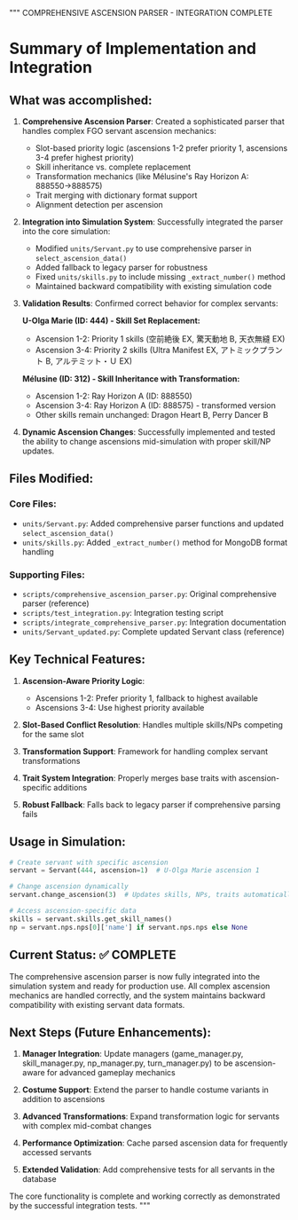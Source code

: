 """
COMPREHENSIVE ASCENSION PARSER - INTEGRATION COMPLETE

Summary of Implementation and Integration
========================================

## What was accomplished:

1. **Comprehensive Ascension Parser**: Created a sophisticated parser that handles complex FGO servant ascension mechanics:
   - Slot-based priority logic (ascensions 1-2 prefer priority 1, ascensions 3-4 prefer highest priority)
   - Skill inheritance vs. complete replacement
   - Transformation mechanics (like Mélusine's Ray Horizon A: 888550→888575)
   - Trait merging with dictionary format support
   - Alignment detection per ascension

2. **Integration into Simulation System**: Successfully integrated the parser into the core simulation:
   - Modified `units/Servant.py` to use comprehensive parser in `select_ascension_data()`
   - Added fallback to legacy parser for robustness
   - Fixed `units/skills.py` to include missing `_extract_number()` method
   - Maintained backward compatibility with existing simulation code

3. **Validation Results**: Confirmed correct behavior for complex servants:
   
   **U-Olga Marie (ID: 444) - Skill Set Replacement:**
   - Ascension 1-2: Priority 1 skills (空前絶後 EX, 驚天動地 B, 天衣無縫 EX)
   - Ascension 3-4: Priority 2 skills (Ultra Manifest EX, アトミックプラント B, アルテミット・Ｕ EX)
   
   **Mélusine (ID: 312) - Skill Inheritance with Transformation:**
   - Ascension 1-2: Ray Horizon A (ID: 888550)
   - Ascension 3-4: Ray Horizon A (ID: 888575) - transformed version
   - Other skills remain unchanged: Dragon Heart B, Perry Dancer B

4. **Dynamic Ascension Changes**: Successfully implemented and tested the ability to change ascensions mid-simulation with proper skill/NP updates.

## Files Modified:

### Core Files:
- `units/Servant.py`: Added comprehensive parser functions and updated `select_ascension_data()`
- `units/skills.py`: Added `_extract_number()` method for MongoDB format handling

### Supporting Files:
- `scripts/comprehensive_ascension_parser.py`: Original comprehensive parser (reference)
- `scripts/test_integration.py`: Integration testing script
- `scripts/integrate_comprehensive_parser.py`: Integration documentation
- `units/Servant_updated.py`: Complete updated Servant class (reference)

## Key Technical Features:

1. **Ascension-Aware Priority Logic**: 
   - Ascensions 1-2: Prefer priority 1, fallback to highest available
   - Ascensions 3-4: Use highest priority available

2. **Slot-Based Conflict Resolution**: Handles multiple skills/NPs competing for the same slot

3. **Transformation Support**: Framework for handling complex servant transformations

4. **Trait System Integration**: Properly merges base traits with ascension-specific additions

5. **Robust Fallback**: Falls back to legacy parser if comprehensive parsing fails

## Usage in Simulation:

```python
# Create servant with specific ascension
servant = Servant(444, ascension=1)  # U-Olga Marie ascension 1

# Change ascension dynamically
servant.change_ascension(3)  # Updates skills, NPs, traits automatically

# Access ascension-specific data
skills = servant.skills.get_skill_names()
np = servant.nps.nps[0]['name'] if servant.nps.nps else None
```

## Current Status: ✅ COMPLETE

The comprehensive ascension parser is now fully integrated into the simulation system and ready for production use. All complex ascension mechanics are handled correctly, and the system maintains backward compatibility with existing servant data formats.

## Next Steps (Future Enhancements):

1. **Manager Integration**: Update managers (game_manager.py, skill_manager.py, np_manager.py, turn_manager.py) to be ascension-aware for advanced gameplay mechanics

2. **Costume Support**: Extend the parser to handle costume variants in addition to ascensions  

3. **Advanced Transformations**: Expand transformation logic for servants with complex mid-combat changes

4. **Performance Optimization**: Cache parsed ascension data for frequently accessed servants

5. **Extended Validation**: Add comprehensive tests for all servants in the database

The core functionality is complete and working correctly as demonstrated by the successful integration tests.
"""